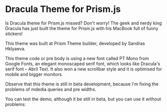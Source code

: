 # Dracula Theme for Prism.js
Is Dracula theme for Prism.js missed? Don't worry! The geek and nerdy king Dracula has just built the theme for Prism.js with his MacBook full of funny stickers!

This theme was built at Prism Theme builder, developed by Sandras Hklyaeva. 

This theme code or pre body is using a new font called PT Mono from Google Fonts, an elegant monoscaped serif font, which looks like Dracula's serif font – Abril Text. It also won a new scrollbar style and it is optimised for mobile and bigger monitors.

Observe that this theme is still in beta development, because I'm fixing the problems of mdedia queries and pre widths.

You can test the demo, although it be still in beta, but you can use it without problems:
